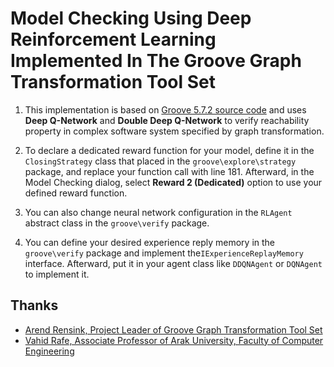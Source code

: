 # Model Checking Using Deep Reinforcement Learning Implemented In The Groove Graph Transformation Tool Set

1. This implementation is based on [Groove 5.7.2 source code](https://groove.ewi.utwente.nl) and uses **Deep Q-Network** and **Double Deep Q-Network** to verify reachability property in complex software system specified by graph transformation.

2. To declare a dedicated reward function for your model, define it in the `ClosingStrategy` class that placed in the `groove\explore\strategy` package, and replace your function call with line 181.
Afterward, in the Model Checking dialog, select **Reward 2 (Dedicated)** option to use your defined reward function.

3. You can also change neural network configuration in the `RLAgent` abstract class in the `groove\verify` package.

4. You can define your desired experience reply memory in the `groove\verify` package and implement the`IExperienceReplayMemory` interface.
Afterward, put it in your agent class like `DDQNAgent` or `DQNAgent` to implement it.

## Thanks
* [Arend Rensink, Project Leader of Groove Graph Transformation Tool Set][A. Rensink]
* [Vahid Rafe, Associate Professor of Arak University, Faculty of Computer Engineering][V. Rafe]

[V. Rafe]: https://scholar.google.com/citations?user=JdL7r00AAAAJ&hl=en
[A. Rensink]: https://github.com/rensink